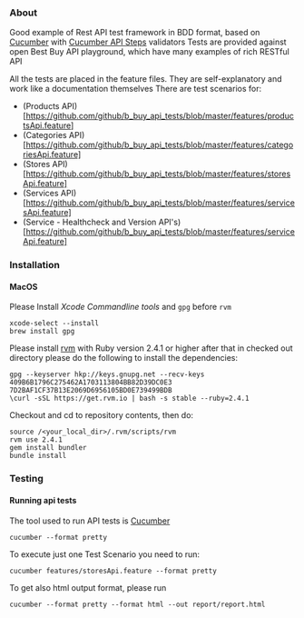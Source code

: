 ### About

Good example of Rest API test framework in BDD format, based on [Cucumber](https://cucumber.io/) with [Cucumber API Steps](https://github.com/hidroh/cucumber-api) validators
Tests are provided against open Best Buy API playground, which have many examples of rich RESTful API

All the tests are placed in the feature files.
They are self-explanatory and work like a documentation themselves
There are test scenarios for:
* (Products API)[https://github.com/github/b_buy_api_tests/blob/master/features/productsApi.feature]
* (Categories API)[https://github.com/github/b_buy_api_tests/blob/master/features/categoriesApi.feature]
* (Stores API)[https://github.com/github/b_buy_api_tests/blob/master/features/storesApi.feature]
* (Services API)[https://github.com/github/b_buy_api_tests/blob/master/features/servicesApi.feature]
* (Service - Healthcheck and Version API's)[https://github.com/github/b_buy_api_tests/blob/master/features/serviceApi.feature]

### Installation

#### MacOS

Please Install *Xcode Commandline tools* and `gpg` before `rvm`

```
xcode-select --install
brew install gpg
```

Please install [rvm](http://rvm.io/) with Ruby version 2.4.1 or higher
after that in checked out directory please do the following to install the dependencies:
```
gpg --keyserver hkp://keys.gnupg.net --recv-keys 409B6B1796C275462A1703113804BB82D39DC0E3 7D2BAF1CF37B13E2069D6956105BD0E739499BDB
\curl -sSL https://get.rvm.io | bash -s stable --ruby=2.4.1
```

Checkout and cd to repository contents, then do:

```
source /<your_local_dir>/.rvm/scripts/rvm
rvm use 2.4.1
gem install bundler
bundle install
```

### Testing

#### Running api tests
The tool used to run API tests is [Cucumber](https://cucumber.io/)
```
cucumber --format pretty
```

To execute just one Test Scenario you need to run:
```
cucumber features/storesApi.feature --format pretty
```


To get also html output format, please run
```
cucumber --format pretty --format html --out report/report.html
```
